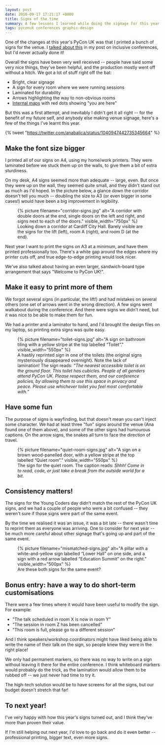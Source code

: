 ```yaml
---
layout: post
date: 2018-09-17 17:21:17 +0000
title: Signs of the time
summary: A few lessons I learned while doing the signage for this year's PyCon UK.
tags: pyconuk conferences graphic-design
---
```


One of the changes at this year's PyCon UK was that I printed a bunch of signs for the venue.
I [talked about this][inclusivity] in my post on inclusive conferences, but I'd never actually done it!

Overall the signs have been very well received -- people have said some very nice things, they've been helpful, and the production mostly went off without a hitch.
We got a lot of stuff right off the bat:

*   Bright, clear signage
*   A sign for every room where we were running sessions
*   Laminated for durability
*   Arrows highlighting the way to non-obvious rooms
*   [Internal maps](/2018/08/maps-for-pyconuk/) with red dots showing "you are here"

But this was a first attempt, and inevitably I didn't get it all right -- for the benefit of my future self, and anybody else making venue signage, here's a few of the things I've learnt this year.

{% tweet "https://twitter.com/anabalica/status/1040947442735345664" %}

[inclusivity]: https://alexwlchan.net/2018/08/inclusive-conferences/#clear-internal-signage



## Make the font size bigger

I printed all of our signs on A4, using my home/work printers.
They were laminated before we stuck them up on the walls, to give them a bit of extra sturdiness.

On my desk, A4 signs seemed more than adequate -- large, even.
But once they were up on the wall, they seemed quite small, and they didn't stand out as much as I'd hoped.
In the picture below, a glance down the corridor doesn't tell you much -- doubling the size to A3 (or even bigger in some cases!) would have been a big improvement in legibility.

<figure>
  {%
    picture
    filename="corridor-signs.jpg"
    alt="A corridor with double doors at the end, single doors on the left and right, and signs next to each of the doors."
    visible_width="750px"
  %}
  <figcaption>
    Looking down a corridor at Cardiff City Hall.
    Barely visible are the signs for the lift (left), room A (right), and room D (at the end).
  </figcaption>
</figure>

Next year I want to print the signs on A3 at a minimum, and have them printed professionally too.
There's a white gap around the edges where my printer cuts off, and true edge-to-edge printing would look nicer.

We've also talked about having an even larger, sandwich-board type arrangement that says "Welcome to PyCon UK!".



## Make it easy to print more of them

We forgot several signs (in particular, the lift!) and had mistakes on several others (one set of arrows went in the wrong direction).
A few signs went walkabout during the conference.
And there were signs we didn't need, but it was nice to be able to make them for fun.

We had a printer and a laminator to hand, and I'd brought the design files on my laptop, so printing extra signs was quite easy.

<figure style="max-width: 550px;">
  {%
    picture
    filename="toilet-signs.jpg"
    alt="A sign on bathroom tiling with a yellow stripe at the top labelled “Toilet”."
    visible_width="550px"
  %}
  <figcaption>
    A hastily reprinted sign in one of the toilets (the original signs mysteriously disappeared overnight).
    Note the lack of lamination!
    The sign reads: <em>&ldquo;The nearest accessible toilet is on the ground floor.
    This toilet has cubicles.
    People of all genders attend PyCon UK.
    Please respect them, and our conference policies, by allowing them to use this space in privacy and peace.
    Please use whichever toilet you feel most comfortable with.&rdquo;</em>
  </figcaption>
</figure>



## Have some fun

The purpose of signs is wayfinding, but that doesn't mean you can't inject some character.
We had at least three "fun" signs around the venue (Ana found one of them above), and some of the other signs had humourous captions.
On the arrow signs, the snakes all turn to face the direction of travel.

<figure style="max-width: 550px;">
  {%
    picture
    filename="quiet-room-signs.jpg"
    alt="A sign on a brown wood-panelled door, with a yellow stripe at the top labelled “Quiet room”."
    visible_width="550px"
  %}
  <figcaption>
    The sign for the quiet room.
    The caption reads: <em>Shhh! Come in to read, code, or just take a break from the outside world for a bit</em>.
  </figcaption>
</figure>



## Consistency matters!

The signs for the Young Coders day didn't match the rest of the PyCon UK signs, and we had a couple of people who were a bit confused -- they weren't sure if those signs were part of the same event.

By the time we realised it was an issue, it was a bit late -- there wasn't time to reprint them as everyone was arriving.
One to consider for next year -- be much more careful about other signage that's going up and part of the same event.

<figure style="max-width: 500px;">
  {%
    picture
    filename="mismatched-signs.jpg"
    alt="A pillar with a white-and-yellow sign labelled “Lower Hall” on one side, and a sign with a red arrow labelled “Education Summit” on the right."
    visible_width="500px"
  %}
  <figcaption>
    Are these both signs for the same event?
  </figcaption>
</figure>



## Bonus entry: have a way to do short-term customisations

There were a few times where it would have been useful to modify the sign.
For example:

*   "The talk scheduled in room X is now in room Y"
*   "The session in room Z has been cancelled"
*   "This room is full, please go to a different session"

And I think speakers/workshop coordinators might have liked being able to write the name of their talk on the sign, so people knew they were in the right place!

We only had permanent markers, so there was no way to write on a sign without leaving it there for the entire conference.
I think whiteboard markers would probably do the trick, as the lamination would allow them to be rubbed off -- we just never had time to try it.

The high-tech solution would be to have screens for all the signs, but our budget doesn't stretch that far!



## To next year!

I've very happy with how this year's signs turned out, and I think they've more than proven their value.

If I'm still helping out next year, I'd love to go back and do it even better -- professional printing, bigger text, even more signs.
